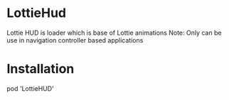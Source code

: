 # LottieHud

Lottie HUD is loader which is base of Lottie animations
Note: Only can be use in navigation controller based applications

# Installation

pod 'LottieHUD'
